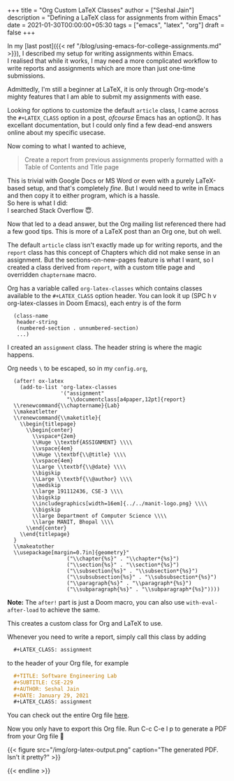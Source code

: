 +++
title = "Org Custom LaTeX Classes"
author = ["Seshal Jain"]
description = "Defining a LaTeX class for assignments from within Emacs"
date = 2021-01-30T00:00:00+05:30
tags = ["emacs", "latex", "org"]
draft = false
+++

In my [last post]({{< ref
"/blog/using-emacs-for-college-assignments.md" >}}), I described
my setup for writing assignments within Emacs.<br />
I realised that while it works, I may need a more complicated workflow
to write reports and assignments which are more than just one-time
submissions.

Admittedly, I'm still a beginner at LaTeX, it is only through Org-mode's
mighty features that I am able to submit my assignments with ease.

Looking for options to customize the default `article` class, I came
across the `#+LATEX_CLASS` option in a post, _ofcourse_ Emacs has an
option😉. It has excellant documentation, but I could only find a few
dead-end answers online about my specific usecase.

Now coming to what I wanted to achieve,

> Create a report from previous assignments properly formatted with a
> Table of Contents and Title page

This is trivial with Google Docs or MS Word or even with a purely
LaTeX-based setup, and that's completely _fine_. But I would need to
write in Emacs and then copy it to either program, which is a hassle.<br />
So here is what I did:<br />
I searched Stack Overflow 😇.

Now that led to a dead answer, but the Org mailing list referenced there
had a few good tips. This is more of a LaTeX post than an Org one, but
oh well.

The default `article` class isn't exactly made up for writing reports,
and the `report` class has this concept of Chapters which did not make
sense in an assignment. But the sections-on-new-pages feature is what I
want, so I created a class derived from `report`, with a custom title
page and overridden `chaptername` macro.

Org has a variable called `org-latex-classes` which contains classes
available to the `#+LATEX_CLASS` option header. You can look it up (SPC
h v org-latex-classes in Doom Emacs), each entry is of the form

```emacs-lisp
  (class-name
   header-string
   (numbered-section . unnumbered-section)
   ...)
```

I created an `assignment` class. The header string is where the magic
happens.

Org needs `\` to be escaped, so in my `config.org`,

```text
  (after! ox-latex
    (add-to-list 'org-latex-classes
                 '("assignment"
                   "\\documentclass[a4paper,12pt]{report}
  \\renewcommand{\\chaptername}{Lab}
  \\makeatletter
  \\renewcommand{\\maketitle}{
    \\begin{titlepage}
      \\begin{center}
        \\vspace*{2em}
        \\Huge \\textbf{ASSIGNMENT} \\\\
        \\vspace{4em}
        \\Huge \\textbf{\\@title} \\\\
        \\vspace{4em}
        \\Large \\textbf{\\@date} \\\\
        \\bigskip
        \\Large \\textbf{\\@author} \\\\
        \\medskip
        \\large 191112436, CSE-3 \\\\
        \\bigskip
        \\includegraphics[width=16em]{../../manit-logo.png} \\\\
        \\bigskip
        \\large Department of Computer Science \\\\
        \\large MANIT, Bhopal \\\\
      \\end{center}
    \\end{titlepage}
  }
  \\makeatother
  \\usepackage[margin=0.7in]{geometry}"
                   ("\\chapter{%s}" . "\\chapter*{%s}")
                   ("\\section{%s}" . "\\section*{%s}")
                   ("\\subsection{%s}" . "\\subsection*{%s}")
                   ("\\subsubsection{%s}" . "\\subsubsection*{%s}")
                   ("\\paragraph{%s}" . "\\paragraph*{%s}")
                   ("\\subparagraph{%s}" . "\\subparagraph*{%s}"))))
```

**Note:** The `after!` part is just a Doom macro, you can also use
`with-eval-after-load` to achieve the same.

This creates a custom class for Org and LaTeX to use.

Whenever you need to write a report, simply call this class by adding

```org
  #+LATEX_CLASS: assignment
```

to the header of your Org file, for example

```org
  #+TITLE: Software Engineering Lab
  #+SUBTITLE: CSE-229
  #+AUTHOR: Seshal Jain
  #+DATE: January 29, 2021
  #+LATEX_CLASS: assignment
```

You can check out the entire Org file
[here](https://github.com/seshaljain/semester-four/blob/main/se-lab/lab3/README.org).

Now you only have to export this Org file. Run C-c C-e l p to generate a
PDF from your Org file 🎉

{{< figure src="/img/org-latex-output.png" caption="The generated PDF. Isn't it pretty?" >}}

{{< endline >}}
